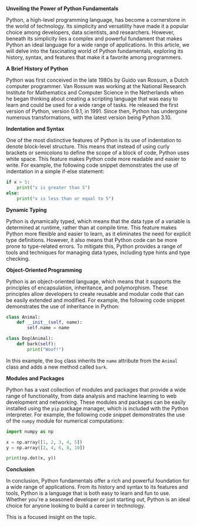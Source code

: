 **Unveiling the Power of Python Fundamentals**

Python, a high-level programming language, has become a cornerstone in the world of technology. Its simplicity and versatility have made it a popular choice among developers, data scientists, and researchers. However, beneath its simplicity lies a complex and powerful fundament that makes Python an ideal language for a wide range of applications. In this article, we will delve into the fascinating world of Python fundamentals, exploring its history, syntax, and features that make it a favorite among programmers.

**A Brief History of Python**

Python was first conceived in the late 1980s by Guido van Rossum, a Dutch computer programmer. Van Rossum was working at the National Research Institute for Mathematics and Computer Science in the Netherlands when he began thinking about creating a scripting language that was easy to learn and could be used for a wide range of tasks. He released the first version of Python, version 0.9.1, in 1991. Since then, Python has undergone numerous transformations, with the latest version being Python 3.10.

**Indentation and Syntax**

One of the most distinctive features of Python is its use of indentation to denote block-level structure. This means that instead of using curly brackets or semicolons to define the scope of a block of code, Python uses white space. This feature makes Python code more readable and easier to write. For example, the following code snippet demonstrates the use of indentation in a simple if-else statement:
```python
if x > 5:
    print("x is greater than 5")
else:
    print("x is less than or equal to 5")
```
**Dynamic Typing**

Python is dynamically typed, which means that the data type of a variable is determined at runtime, rather than at compile time. This feature makes Python more flexible and easier to learn, as it eliminates the need for explicit type definitions. However, it also means that Python code can be more prone to type-related errors. To mitigate this, Python provides a range of tools and techniques for managing data types, including type hints and type checking.

**Object-Oriented Programming**

Python is an object-oriented language, which means that it supports the principles of encapsulation, inheritance, and polymorphism. These principles allow developers to create reusable and modular code that can be easily extended and modified. For example, the following code snippet demonstrates the use of inheritance in Python:
```python
class Animal:
    def __init__(self, name):
        self.name = name

class Dog(Animal):
    def bark(self):
        print("Woof!")
```
In this example, the `Dog` class inherits the `name` attribute from the `Animal` class and adds a new method called `bark`.

**Modules and Packages**

Python has a vast collection of modules and packages that provide a wide range of functionality, from data analysis and machine learning to web development and networking. These modules and packages can be easily installed using the `pip` package manager, which is included with the Python interpreter. For example, the following code snippet demonstrates the use of the `numpy` module for numerical computations:
```python
import numpy as np

x = np.array([1, 2, 3, 4, 5])
y = np.array([2, 4, 6, 8, 10])

print(np.dot(x, y))
```
**Conclusion**

In conclusion, Python fundamentals offer a rich and powerful foundation for a wide range of applications. From its history and syntax to its features and tools, Python is a language that is both easy to learn and fun to use. Whether you're a seasoned developer or just starting out, Python is an ideal choice for anyone looking to build a career in technology.

This is a focused insight on the topic.